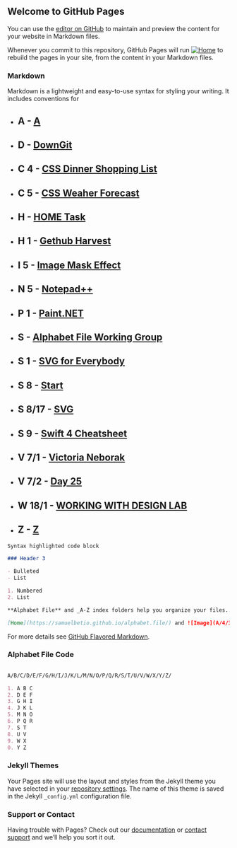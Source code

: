 ## Welcome to GitHub Pages

You can use the [editor on GitHub](https://github.com/samuelbetio/alphabetfile/edit/master/README.md) to maintain and preview the content for your website in Markdown files.

Whenever you commit to this repository, GitHub Pages will run [![Home](https://github.com/samuelbetio.png?size=40)](https://samuelbetio.github.io/alphabet.file/) to rebuild the pages in your site, from the content in your Markdown files.

### Markdown

Markdown is a lightweight and easy-to-use syntax for styling your writing. It includes conventions for
- ## **A** - [A](A/)

- ## **D** - [DownGit](A/B/C/D/)

- ## **C 4** - [CSS Dinner Shopping List](A/B/C/4/)
- ## **C 5** - [CSS Weaher Forecast](A/B/C/5/)
- ## **H** - [HOME Task](A/B/C/D/E/F/G/H/)
- ## **H 1** - [Gethub Harvest](A/B/C/D/E/F/G/H/1/getharvest/)
- ## **I 5** - [Image Mask Effect](A/B/C/D/E/F/G/H/I/5/)
- ## **N 5** - [Notepad++](A/B/C/D/E/F/G/H/I/J/K/L/M/N/5/npp.7.3.3.Installer.exe/)
- ## **P 1** - [Paint.NET](A/B/C/D/E/F/G/H/I/J/K/L/M/N/O/P/1/Samuel%20Betio™.exe/)
- ## **S** - [Alphabet File Working Group](A/B/C/D/E/F/G/H/I/J/K/L/M/N/O/P/Q/R/S/)
- ## **S 1** - [SVG for Everybody](A/B/C/D/E/F/G/H/I/J/K/L/M/N/O/P/Q/R/S/1/)
- ## **S 8** - [Start](A/B/C/D/E/F/G/H/I/J/K/L/M/N/O/P/Q/R/S/8/)
- ## **S 8/17** - [SVG](A/B/C/D/E/F/G/H/I/J/K/L/M/N/O/P/Q/R/S/8/17/)
- ## **S 9** - [Swift 4 Cheatsheet](A/B/C/D/E/F/G/H/I/J/K/L/M/N/O/P/Q/R/S/9/)
- ## **V 7/1** - [Victoria Neborak](A/B/C/D/E/F/G/H/I/J/K/L/M/N/O/P/Q/R/S/T/U/V/7/1/)
- ## **V 7/2** - [Day 25](A/B/C/D/E/F/G/H/I/J/K/L/M/N/O/P/Q/R/S/T/U/V/7/2/)
- ## **W 18/1** - [WORKING  WITH DESIGN LAB](A/B/C/D/E/F/G/H/I/J/K/L/M/N/O/P/Q/R/S/T/U/V/W/18/1/)
- ## **Z** - [Z](A/B/C/D/E/F/G/H/I/J/K/L/M/N/O/P/Q/R/S/T/U/V/W/X/Y/Z/)

```markdown
Syntax highlighted code block

### Header 3

- Bulleted
- List

1. Numbered
2. List

**Alphabet File** and _A-Z index folders help you organize your files.._ and `8e50995` text

[Home](https://samuelbetio.github.io/alphabet.file/) and ![Image](A/4/3/AlphabetHearts.gif)
```

For more details see [GitHub Flavored Markdown](https://guides.github.com/features/mastering-markdown/).







### Alphabet File Code

```markdown

A/B/C/D/E/F/G/H/I/J/K/L/M/N/O/P/Q/R/S/T/U/V/W/X/Y/Z/

1. A B C
2. D E F
3. G H I
4. J K L
5. M N O
6. P Q R
7. S T
8. U V
9. W X
0. Y Z
```
### Jekyll Themes

Your Pages site will use the layout and styles from the Jekyll theme you have selected in your [repository settings](https://github.com/samuelbetio/alphabetfile/settings). The name of this theme is saved in the Jekyll `_config.yml` configuration file.

### Support or Contact

Having trouble with Pages? Check out our [documentation](https://help.github.com/categories/github-pages-basics/) or [contact support](https://github.com/contact) and we’ll help you sort it out.

